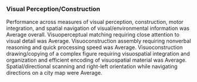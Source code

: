 ### Visual Perception/Construction

Performance across measures of visual perception, construction, motor integration, and spatial navigation of visual/environmental information was Average overall.
Visuoperceptual matching requiring close attention to visual detail was Average.
Visuoconstruction assembly requiring nonverbal reasoning and quick processing speed was Average.
Visuoconstruction drawing/copying of a complex figure requiring visuospatial integration and organization and efficient encoding of visuospatial material was Average.
Spatial/directional scanning and right-left orientation while navigating directions on a city map were Average.
